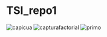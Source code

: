 # TSI_repo1
![capicua](https://user-images.githubusercontent.com/66312013/84504644-e753aa00-ac81-11ea-94b7-98e3fb60af62.png)
![capturafactorial](https://user-images.githubusercontent.com/66312013/84504649-e9b60400-ac81-11ea-93ee-4649a44ef23d.png)
![primo](https://user-images.githubusercontent.com/66312013/84504656-ede22180-ac81-11ea-9524-2807e83c391e.png)
